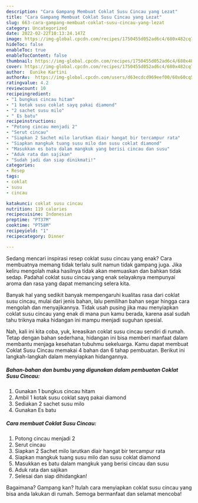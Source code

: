 ```yaml
---
description: "Cara Gampang Membuat Coklat Susu Cincau yang Lezat"
title: "Cara Gampang Membuat Coklat Susu Cincau yang Lezat"
slug: 663-cara-gampang-membuat-coklat-susu-cincau-yang-lezat
category: Uncategorized
date: 2022-02-22T10:13:24.147Z
image: https://img-global.cpcdn.com/recipes/1750455d052ad6c4/680x482cq70/coklat-susu-cincau-foto-resep-utama.jpg
hideToc: false
enableToc: true
enableTocContent: false
thumbnail: https://img-global.cpcdn.com/recipes/1750455d052ad6c4/680x482cq70/coklat-susu-cincau-foto-resep-utama.jpg
cover: https://img-global.cpcdn.com/recipes/1750455d052ad6c4/680x482cq70/coklat-susu-cincau-foto-resep-utama.jpg
author:  Eunike Kartini
authorAv:  https://img-global.cpcdn.com/users/d63ecdcd969eef00/60x60cq50/avatar.jpg
ratingvalue: 4.2
reviewcount: 10
recipeingredient:
- "1 bungkus cincau hitam"
- "1 kotak susu coklat sayq pakai diamond"
- "2 sachet susu milo"
- " Es batu"
recipeinstructions:
- "Potong cincau menjadi 2"
- "Serut cincau"
- "Siapkan 2 Sachet milo larutkan diair hangat bir tercampur rata"
- "Siapkan mangkuk tuang susu milo dan susu coklat diamond"
- "Masukkan es batu dalam mangkuk yang berisi cincau dan susu"
- "Aduk rata dan sajikan"
- "Sudah jadi dan siap dinikmati!"
categories:
- Resep
tags:
- coklat
- susu
- cincau

katakunci: coklat susu cincau 
nutrition: 119 calories
recipecuisine: Indonesian
preptime: "PT37M"
cooktime: "PT58M"
recipeyield: "1"
recipecategory: Dinner

---
```



Sedang mencari inspirasi resep coklat susu cincau yang enak? Cara membuatnya memang tidak terlalu sulit namun tidak gampang juga. Jika keliru mengolah maka hasilnya tidak akan memuaskan dan bahkan tidak sedap. Padahal coklat susu cincau yang enak selayaknya mempunyai aroma dan rasa yang dapat memancing selera kita.




Banyak hal yang sedikit banyak mempengaruhi kualitas rasa dari coklat susu cincau, mulai dari jenis bahan, lalu pemilihan bahan segar hingga cara mengolah dan menyajikannya. Tidak usah pusing jika mau menyiapkan coklat susu cincau yang enak di mana pun kamu berada, karena asal sudah tahu triknya maka hidangan ini mampu menjadi suguhan spesial.


Nah, kali ini kita coba, yuk, kreasikan coklat susu cincau sendiri di rumah. Tetap dengan bahan sederhana, hidangan ini bisa memberi manfaat dalam membantu menjaga kesehatan tubuhmu sekeluarga. Kamu dapat membuat Coklat Susu Cincau memakai 4 bahan dan 6 tahap pembuatan. Berikut ini langkah-langkah dalam menyiapkan hidangannya.

<!--inarticleads1-->

##### Bahan-bahan dan bumbu yang digunakan dalam pembuatan Coklat Susu Cincau:

1. Gunakan 1 bungkus cincau hitam
1. Ambil 1 kotak susu coklat sayq pakai diamond
1. Sediakan 2 sachet susu milo
1. Gunakan  Es batu




<!--inarticleads2-->

##### Cara membuat Coklat Susu Cincau:

1. Potong cincau menjadi 2
1. Serut cincau
1. Siapkan 2 Sachet milo larutkan diair hangat bir tercampur rata
1. Siapkan mangkuk tuang susu milo dan susu coklat diamond
1. Masukkan es batu dalam mangkuk yang berisi cincau dan susu
1. Aduk rata dan sajikan
1. Selesai dan siap dihidangkan!



Bagaimana? Gampang kan? Itulah cara menyiapkan coklat susu cincau yang bisa anda lakukan di rumah. Semoga bermanfaat dan selamat mencoba!
